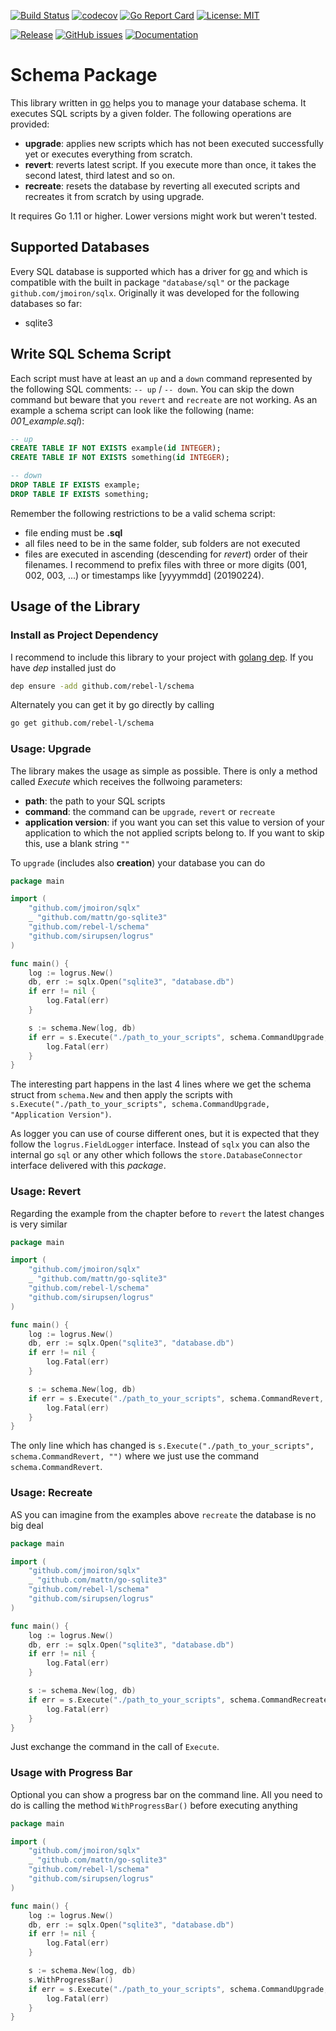 [![Build Status](https://travis-ci.org/rebel-l/schema.svg?branch=master)](https://travis-ci.org/rebel-l/schema) 
[![codecov](https://codecov.io/gh/rebel-l/schema/branch/master/graph/badge.svg)](https://codecov.io/gh/rebel-l/schema)
[![Go Report Card](https://goreportcard.com/badge/github.com/rebel-l/schema)](https://goreportcard.com/report/github.com/rebel-l/schema)
[![License: MIT](https://img.shields.io/badge/License-MIT-yellow.svg)](https://opensource.org/licenses/MIT)

[![Release](https://img.shields.io/github/release/rebel-l/schema.svg?label=Release)](https://github.com/rebel-l/schema/releases)
[![GitHub issues](https://img.shields.io/github/issues/rebel-l/schema.svg)](https://github.com/rebel-l/schema/issues)
[![Documentation](https://godoc.org/github.com/rebel-l/schema?status.svg)](https://godoc.org/github.com/rebel-l/schema)

# Schema Package
This library written in [go](https://golang.org) helps you to manage your database schema. It executes SQL scripts by a 
given folder. The following operations are provided:
- **upgrade**: applies new scripts which has not been executed successfully yet or executes everything from scratch.
- **revert**: reverts latest script. If you execute more than once, it takes the second latest, third latest and so on.
- **recreate**: resets the database by reverting all executed scripts and recreates it from scratch by using upgrade.

It requires Go 1.11 or higher. Lower versions might work but weren't tested.

## Supported Databases
Every SQL database is supported which has a driver for [go](https://golang.org) and which is compatible with the built in
package `"database/sql"` or the package `github.com/jmoiron/sqlx`. Originally it was developed for the following databases 
so far:
- sqlite3

## Write SQL Schema Script
Each script must have at least an `up` and a `down` command represented by the following SQL comments: `-- up` / `-- down`.
You can skip the down command but beware that you `revert` and `recreate` are not working. As an example a schema script
can look like the following (name: _001_example.sql_):

```sql
-- up
CREATE TABLE IF NOT EXISTS example(id INTEGER);
CREATE TABLE IF NOT EXISTS something(id INTEGER);

-- down
DROP TABLE IF EXISTS example;
DROP TABLE IF EXISTS something;

```

Remember the following restrictions to be a valid schema script:
- file ending must be **.sql**
- all files need to be in the same folder, sub folders are not executed
- files are executed in ascending (descending for _revert_) order of their filenames. I recommend to prefix files with 
three or more digits (001, 002, 003, ...) or timestamps like [yyyymmdd] (20190224).

## Usage of the Library

### Install as Project Dependency
I recommend to include this library to your project with [golang dep](https://github.com/golang/dep). If you have _dep_
installed just do

```bash
dep ensure -add github.com/rebel-l/schema
```

Alternately you can get it by go directly by calling

```bash
go get github.com/rebel-l/schema
```

### Usage: Upgrade
The library makes the usage as simple as possible. There is only a method called _Execute_ which receives the follwoing 
parameters:
- **path**: the path to your SQL scripts
- **command**: the command can be `upgrade`, `revert` or `recreate`
- **application version**: if you want you can set this value to version of your application to which the not applied 
scripts belong to. If you want to skip this, use a blank string `""` 
 
To `upgrade` (includes also **creation**) your database you can do

```go
package main

import (
	"github.com/jmoiron/sqlx"
	_ "github.com/mattn/go-sqlite3"
	"github.com/rebel-l/schema"
	"github.com/sirupsen/logrus"
)

func main() {
	log := logrus.New()
	db, err := sqlx.Open("sqlite3", "database.db")
	if err != nil {
		log.Fatal(err)
	}

	s := schema.New(log, db)
	if err = s.Execute("./path_to_your_scripts", schema.CommandUpgrade, "Application Version"); err != nil {
		log.Fatal(err)
	}
}
``` 

The interesting part happens in the last 4 lines where we get the schema struct from `schema.New` and then apply the scripts
with `s.Execute("./path_to_your_scripts", schema.CommandUpgrade, "Application Version")`. 

As logger you can use of course different ones, but it is expected that they follow the `logrus.FieldLogger` interface.
Instead of `sqlx` you can also the internal go `sql` or any other which follows the `store.DatabaseConnector` interface
delivered with this _package_. 

### Usage: Revert
Regarding the example from the chapter before to `revert` the latest changes is very similar

```go
package main

import (
	"github.com/jmoiron/sqlx"
	_ "github.com/mattn/go-sqlite3"
	"github.com/rebel-l/schema"
	"github.com/sirupsen/logrus"
)

func main() {
	log := logrus.New()
	db, err := sqlx.Open("sqlite3", "database.db")
	if err != nil {
		log.Fatal(err)
	}

	s := schema.New(log, db)
	if err = s.Execute("./path_to_your_scripts", schema.CommandRevert, ""); err != nil {
		log.Fatal(err)
	}
}
```

The only line which has changed is `s.Execute("./path_to_your_scripts", schema.CommandRevert, "")` where we just use 
the command `schema.CommandRevert`.

### Usage: Recreate
AS you can imagine from the examples above `recreate` the database is no big deal

```go
package main

import (
	"github.com/jmoiron/sqlx"
	_ "github.com/mattn/go-sqlite3"
	"github.com/rebel-l/schema"
	"github.com/sirupsen/logrus"
)

func main() {
	log := logrus.New()
	db, err := sqlx.Open("sqlite3", "database.db")
	if err != nil {
		log.Fatal(err)
	}

	s := schema.New(log, db)
	if err = s.Execute("./path_to_your_scripts", schema.CommandRecreate, ""); err != nil {
		log.Fatal(err)
	}
}
```

Just exchange the command in the call of `Execute`.

### Usage with Progress Bar
Optional you can show a progress bar on the command line. All you need to do is calling the method `WithProgressBar()`
before executing anything

```go
package main

import (
	"github.com/jmoiron/sqlx"
	_ "github.com/mattn/go-sqlite3"
	"github.com/rebel-l/schema"
	"github.com/sirupsen/logrus"
)

func main() {
	log := logrus.New()
	db, err := sqlx.Open("sqlite3", "database.db")
	if err != nil {
		log.Fatal(err)
	}

	s := schema.New(log, db)
	s.WithProgressBar()
	if err = s.Execute("./path_to_your_scripts", schema.CommandUpgrade, "Application Version"); err != nil {
		log.Fatal(err)
	}
}
``` 
